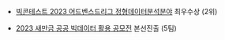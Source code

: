 - [빅콘테스트 2023 어드벤스드리그 정형데이터분석분야](https://github.com/Hyungson/DataCompetition/tree/main/Bigcontest) 최우수상 (2위)

-  [2023 새만금 공공 빅데이터 활용 공모전](https://github.com/Hyungson/DataCompetition/tree/main/Saemangeum) 본선진출 (5팀)
